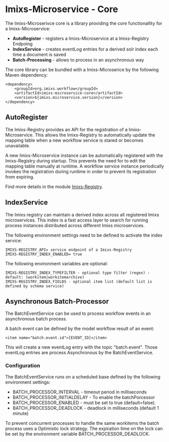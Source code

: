 # Imixs-Microservice - Core

The Imixs-Microserivce core is a library providing the core functionallity for a Imixs-Microservice:

 - **AutoRegister** - registers a Imixs-Microservice at a Imixs-Registry Endpoing
 - **IndexService** - creates eventLog entries for a derived solr index each time a document is saved
 - **Batch-Processing** - allows to process in an asynchronous way
 
The core library can be bundled with a Imixs-Microserice by the following Maven dependency:

	<dependency>
		<groupId>org.imixs.workflow</groupId>
		<artifactId>imixs-microservice-core</artifactId>
		<version>${imixs.microservice.version}</version>
	</dependency> 


## AutoRegister

The Imixs-Registry provides an API for the registration of a Imixs-Microservice. This allows the Imixs-Registry to automatically update the mapping table when a new workflow service is stared or becomes unavailable.

A new Imixs-Microservice instance can be automatically registered with the Imixs-Registry during startup. This prevents the need for to edit the mapping table manually at runtime. A workflow service instance periodically invokes the registration during runtime in order to prevent its registration from expiring.

Find more details in the module [Imixs-Registry](https://github.com/imixs/imixs-microservice/tree/master/imixs-microservice-registry).



## IndexService

The Imixs registry can maintain a derived index across all registered Imixs microservices. This index is a fast access layer to search for running process instances distributed across different Imixs microservices.   

The following environment settings need to be defined to activate the index service:


    IMIXS-REGISTRY_API= service endpoint of a Imixs-Registry
    IMIXS-REGISTRY_INDEX_ENABLED= true

The following environment variables are optional:

	IMIXS-REGISTRY_INDEX_TYPEFILTER - optional type filter (regex) - default: (workitem|workitemarchive) 
	IMIXS-REGISTRY_INDEX_FIELDS - optional item list (default list is defined by schema service)
	


## Asynchronous Batch-Processor

The BatchEventService can be used to process workflow events in an asynchronous batch process. 

A batch event can be defined by the model  workflow result of an event:

	<item name="batch.event.id">[EVENT_ID]</item>

This will create a new eventLog entry with the topic "batch.event". Those eventLog entries are process Asynchronous by the BatchEventService.

 
### Configuration

The BatchEventService runs on a scheduled base defined by the following environment settings:

 - BATCH\_PROCESSOR\_INTERVAL - timeout period in milliseconds
 - BATCH\_PROCESSOR\_INITIALDELAY - To enable the batchPorcessor
 - BATCH\_PROCESSOR\_ENABLED - must be set to true (default=false).
 - BATCH\_PROCESSOR\_DEADLOCK - deadlock in milliseconds (default 1 minute)

To prevent concurrent processes to handle the same workitems the batch process uses a Optimistic lock strategy. The 
expiration time on the lock can be set by the environment variable BATCH\_PROCESSOR\_DEADLOCK.
 	
	
	